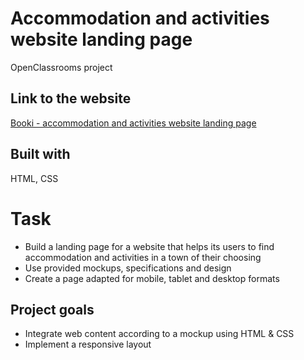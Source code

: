 # Accommodation and activities website landing page

OpenClassrooms project

## Link to the website

[Booki - accommodation and activities website landing page](https://dimterion.github.io/Accommodation-and-activities-website-landing-page/)

## Built with

HTML, CSS

# Task

- Build a landing page for a website that helps its users to find accommodation and activities in a town of their choosing
- Use provided mockups, specifications and design
- Create a page adapted for mobile, tablet and desktop formats

## Project goals

- Integrate web content according to a mockup using HTML & CSS
- Implement a responsive layout
